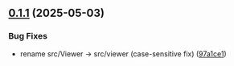 ## [0.1.1](https://github.com/AmanKrr/pdf-kit/compare/v0.1.0...v0.1.1) (2025-05-03)


### Bug Fixes

* rename src/Viewer → src/viewer (case-sensitive fix) ([97a1ce1](https://github.com/AmanKrr/pdf-kit/commit/97a1ce1dfac00a31a5b14223313fa9e342ee7405))
